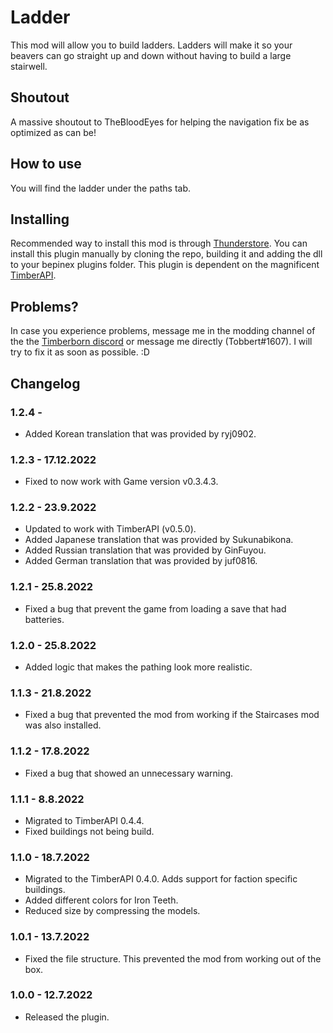 # Ladder

This mod will allow you to build ladders. Ladders will make it so your beavers can go straight up and down without having to build a large stairwell.

## Shoutout

A massive shoutout to TheBloodEyes for helping the navigation fix be as optimized as can be!

## How to use

You will find the ladder under the paths tab. 

## Installing

Recommended way to install this mod is through [Thunderstore](https://timberborn.thunderstore.io/). You can install this plugin manually by cloning the repo, building it
and adding the dll to your bepinex plugins folder. This plugin is dependent on the magnificent [TimberAPI](https://github.com/Timberborn-Modding-Central/TimberAPI).

## Problems?

In case you experience problems, message me in the modding channel of the the [Timberborn discord](https://discord.gg/mfbBF4cWpX) or message me directly (Tobbert#1607). I will try to fix it as soon as possible. :D

## Changelog

### 1.2.4 - 

- Added Korean translation that was provided by ryj0902.

### 1.2.3 - 17.12.2022

- Fixed to now work with Game version v0.3.4.3.

### 1.2.2 - 23.9.2022

- Updated to work with TimberAPI (v0.5.0).
- Added Japanese translation that was provided by Sukunabikona.
- Added Russian translation that was provided by GinFuyou.
- Added German translation that was provided by juf0816.

### 1.2.1 - 25.8.2022

- Fixed a bug that prevent the game from loading a save that had batteries. 

### 1.2.0 - 25.8.2022

- Added logic that makes the pathing look more realistic.

### 1.1.3 - 21.8.2022

- Fixed a bug that prevented the mod from working if the Staircases mod was also installed.

### 1.1.2 - 17.8.2022

- Fixed a bug that showed an unnecessary warning.

### 1.1.1 - 8.8.2022

- Migrated to TimberAPI 0.4.4.
- Fixed buildings not being build.

### 1.1.0 - 18.7.2022

- Migrated to the TimberAPI 0.4.0. Adds support for faction specific buildings. 
- Added different colors for Iron Teeth.
- Reduced size by compressing the models. 

### 1.0.1 - 13.7.2022

- Fixed the file structure. This prevented the mod from working out of the box. 

### 1.0.0 - 12.7.2022

- Released the plugin.
